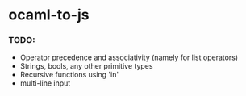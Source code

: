 # ocaml-to-js

### TODO:
- Operator precedence and associativity (namely for list operators)
- Strings, bools, any other primitive types
- Recursive functions using 'in'
- multi-line input
